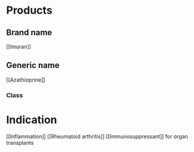 # Products

## Brand name
[[Imuran]]

## Generic name
[[Azathioprine]]

### Class


# Indication
[[Inflammation]]
[[Rheumatoid arthritis]]
[[Immunosuppressant]] for organ transplants